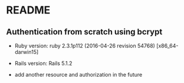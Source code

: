 # README

## Authentication from scratch using bcrypt

* Ruby version:   ruby 2.3.1p112 (2016-04-26 revision 54768) [x86_64-darwin15]
* Rails version: Rails 5.1.2

* add another resource and authorization in the future
